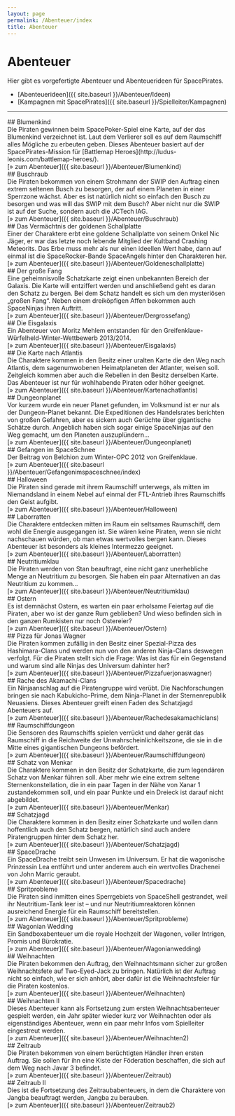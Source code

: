 ```yaml
---
layout: page
permalink: /Abenteuer/index
title: Abenteuer
---
```


# Abenteuer

Hier gibt es vorgefertigte Abenteuer und Abenteuerideen für SpacePirates.

- [Abenteuerideen]({{ site.baseurl }}/Abenteuer/Ideen)
- [Kampagnen mit SpacePirates]({{ site.baseurl }}/Spielleiter/Kampagnen)


***
<div class="box1 clickable" data-href="/spacepirates/abenteuer/blumenkind/">
## Blumenkind

<div class="boxtext">Die Piraten gewinnen beim SpacePoker-Spiel eine Karte, auf der das Blumenkind verzeichnet ist. Laut dem Verlierer soll es auf dem Raumschiff alles Mögliche zu erbeuten geben. Dieses Abenteuer basiert auf der SpacePirates-Mission für [Battlemap Heroes](http://ludus-leonis.com/battlemap-heroes/).</div>
<div class="boxbottom">[&raquo; zum Abenteuer]({{ site.baseurl }}/Abenteuer/Blumenkind)</div>
</div>
<div class="box1 clickable">
## Buschraub

<div class="boxtext">Die Piraten bekommen von einem Strohmann der SWIP den Auftrag einen extrem seltenen Busch zu besorgen, der auf einem Planeten in einer Sperrzone wächst. Aber es ist natürlich nicht so einfach den Busch zu besorgen und was will das SWIP mit dem Busch? Aber nicht nur die SWIP ist auf der Suche, sondern auch die JCTech IAG.</div>
<div class="boxbottom">[&raquo; zum Abenteuer]({{ site.baseurl }}/Abenteuer/Buschraub)</div>
</div>
<div class="box1 clickable">
## Das Vermächtnis der goldenen Schallplatte

<div class="boxtext">Einer der Charaktere erbt eine goldene Schallplatte von seinem Onkel Nic Jäger, er war das letzte noch lebende Mitglied der Kultband Crashing Meteorits. Das Erbe muss mehr als nur einen ideellen Wert habe, dann auf einmal ist die SpaceRocker-Bande SpaceAngels hinter den Charakteren her.</div>
<div class="boxbottom">[&raquo; zum Abenteuer]({{ site.baseurl }}/Abenteuer/Goldeneschallplatte)</div>
</div>
<div class="box1 clickable">
## Der große Fang

<div class="boxtext">Eine geheimnisvolle Schatzkarte zeigt einen unbekannten Bereich der Galaxis. Die Karte will entziffert werden und anschließend geht es daran den Schatz zu bergen. Bei dem Schatz handelt es sich um den mysteriösen &bdquo;großen Fang&ldquo;. Neben einem dreiköpfigen Affen bekommen auch SpaceNinjas ihren Auftritt.</div>
<div class="boxbottom">[&raquo; zum Abenteuer]({{ site.baseurl }}/Abenteuer/Dergrossefang)</div>
</div>
<div class="box1 clickable">
## Die Eisgalaxis

<div class="boxtext">Ein Abenteuer von Moritz Mehlem entstanden für den Greifenklaue-Würfelheld-Winter-Wettbewerb 2013/2014.</div>
<div class="boxbottom">[&raquo; zum Abenteuer]({{ site.baseurl }}/Abenteuer/Eisgalaxis)</div>
</div>
<div class="box1 clickable">
## Die Karte nach Atlantis

<div class="boxtext">Die Charaktere kommen in den Besitz einer uralten Karte die den Weg nach Atlantis, dem sagenumwobenen Heimatplaneten der Atlanter, weisen soll. Zeitgleich kommen aber auch die Rebellen in den Besitz derselben Karte. Das Abenteuer ist nur für wohlhabende Piraten oder höher geeignet.</div>
<div class="boxbottom">[&raquo; zum Abenteuer]({{ site.baseurl }}/Abenteuer/Kartenachatlantis)</div>
</div>
<div class="box1 clickable">
## Dungeonplanet

<div class="boxtext">Vor kurzem wurde ein neuer Planet gefunden, im Volksmund ist er nur als der Dungeon-Planet bekannt. Die Expeditionen des Handelsrates berichten von großen Gefahren, aber es sickern auch Gerüchte über gigantische Schätze durch. Angeblich haben sich sogar einige SpaceNinjas auf den Weg gemacht, um den Planeten auszuplündern&hellip;</div>
<div class="boxbottom">[&raquo; zum Abenteuer]({{ site.baseurl }}/Abenteuer/Dungeonplanet)</div>
</div>
<div class="box1 clickable">
## Gefangen im SpaceSchnee

<div class="boxtext">Der Beitrag von Belchion zum Winter-OPC 2012 von Greifenklaue.</div>
<div class="boxbottom">[&raquo; zum Abenteuer]({{ site.baseurl }}/Abenteuer/Gefangenimspaceschnee/index)</div>
</div>
<div class="box1 clickable">
## Halloween

<div class="boxtext">Die Piraten sind gerade mit ihrem Raumschiff unterwegs, als mitten im Niemandsland in einem Nebel auf einmal der FTL-Antrieb ihres Raumschiffs den Geist aufgibt.</div>
<div class="boxbottom">[&raquo; zum Abenteuer]({{ site.baseurl }}/Abenteuer/Halloween)</div>
</div>
<div class="box1 clickable">
## Laborratten

<div class="boxtext">Die Charaktere entdecken mitten im Raum ein seltsames Raumschiff, dem wohl die Energie ausgegangen ist. Sie wären keine Piraten, wenn sie nicht nachschauen würden, ob man etwas wertvolles bergen kann. Dieses Abenteuer ist besonders als kleines Intermezzo geeignet.</div>
<div class="boxbottom">[&raquo; zum Abenteuer]({{ site.baseurl }}/Abenteuer/Laborratten)</div>
</div>
<div class="box1 clickable">
## Neutritiumklau

<div class="boxtext">Die Piraten werden von Stan beauftragt, eine nicht ganz unerhebliche Menge an Neutritium zu besorgen. Sie haben ein paar Alternativen an das Neutritium zu kommen...</div>
<div class="boxbottom">[&raquo; zum Abenteuer]({{ site.baseurl }}/Abenteuer/Neutritiumklau)</div>
</div>
<div class="box1 clickable">
## Ostern

<div class="boxtext">Es ist demnächst Ostern, es warten ein paar erholsame Feiertag auf die Piraten, aber wo ist der ganze Rum geblieben? Und wieso befinden sich in den ganzen Rumkisten nur noch Ostereier?</div>
<div class="boxbottom">[&raquo; zum Abenteuer]({{ site.baseurl }}/Abenteuer/Ostern)</div>
</div>
<div class="box1 clickable">
## Pizza für Jonas Wagner

<div class="boxtext">Die Piraten kommen zufällig in den Besitz einer Spezial-Pizza des Hashimara-Clans und werden nun von den anderen Ninja-Clans deswegen verfolgt. Für die Piraten stellt sich die Frage: Was ist das für ein Gegenstand und warum sind alle Ninjas des Universum dahinter her?</div>
<div class="boxbottom">[&raquo; zum Abenteuer]({{ site.baseurl }}/Abenteuer/Pizzafuerjonaswagner)</div>
</div>
<div class="box1 clickable">
## Rache des Akamachi-Clans

<div class="boxtext">Ein Ninjaanschlag auf die Piratengruppe wird verübt. Die Nachforschungen bringen sie nach Kabukicho-Prime, dem Ninja-Planet in der Sternenrepublik Neuasiens. Dieses Abenteuer greift einen Faden des Schatzjagd Abenteuers auf.</div>
<div class="boxbottom">[&raquo; zum Abenteuer]({{ site.baseurl }}/Abenteuer/Rachedesakamachiclans)</div>
</div>
<div class="box1 clickable">
## Raumschiffdungeon

<div class="boxtext">Die Sensoren des Raumschiffs spielen verrückt und daher gerät das Raumschiff in die Reichweite der Unwahrscheinlichkeitszone, die sie in die Mitte eines gigantischen Dungeons befördert.</div>
<div class="boxbottom">[&raquo; zum Abenteuer]({{ site.baseurl }}/Abenteuer/Raumschiffdungeon)</div>
</div>
<div class="box1 clickable">
## Schatz von Menkar

<div class="boxtext">Die Charaktere kommen in den Besitz der Schatzkarte, die zum legendären Schatz von Menkar führen soll. Aber mehr wie eine extrem seltene Sternenkonstellation, die in ein paar Tagen in der Nähe von Xanar 1 zustandekommen soll, und ein paar Punkte und ein Dreieck ist darauf nicht abgebildet.</div>
<div class="boxbottom">[&raquo; zum Abenteuer]({{ site.baseurl }}/Abenteuer/Menkar)</div>
</div>
<div class="box1 clickable">
## Schatzjagd

<div class="boxtext">Die Charaktere kommen in den Besitz einer Schatzkarte und wollen dann hoffentlich auch den Schatz bergen, natürlich sind auch andere Piratengruppen hinter dem Schatz her.</div>
<div class="boxbottom">[&raquo; zum Abenteuer]({{ site.baseurl }}/Abenteuer/Schatzjagd)</div>
</div>
<div class="box1 clickable">
## SpaceDrache

<div class="boxtext">Ein SpaceDrache treibt sein Unwesen im Universum. Er hat die wagonische Prinzessin Lea entführt und unter anderem auch ein wertvolles Drachenei von John Marric geraubt.</div>
<div class="boxbottom">[&raquo; zum Abenteuer]({{ site.baseurl }}/Abenteuer/Spacedrache)</div>
</div>
<div class="box1 clickable">
## Spritprobleme

<div class="boxtext">Die Piraten sind inmitten eines Sperrgebiets von SpaceShell gestrandet, weil ihr Neutritium-Tank leer ist &ndash; und nur Neutritiumreaktoren können ausreichend Energie für ein Raumschiff bereitstellen.</div>
<div class="boxbottom">[&raquo; zum Abenteuer]({{ site.baseurl }}/Abenteuer/Spritprobleme)</div>
</div>
<div class="box1 clickable">
## Wagonian Wedding

<div class="boxtext">Ein Sandboxabenteuer um die royale Hochzeit der Wagonen, voller Intrigen, Promis und Bürokratie.</div>
<div class="boxbottom">[&raquo; zum Abenteuer]({{ site.baseurl }}/Abenteuer/Wagonianwedding)</div>
</div>
<div class="box1 clickable">
## Weihnachten

<div class="boxtext">Die Piraten bekommen den Auftrag, den Weihnachtsmann sicher zur großen Weihnachtsfete auf Two-Eyed-Jack zu bringen. Natürlich ist der Auftrag nicht so einfach, wie er sich anhört, aber dafür ist die Weihnachtsfeier für die Piraten kostenlos.</div>
<div class="boxbottom">[&raquo; zum Abenteuer]({{ site.baseurl }}/Abenteuer/Weihnachten)</div>
</div>
<div class="box1 clickable">
## Weihnachten II

<div class="boxtext">Dieses Abenteuer kann als Fortsetzung zum ersten Weihnachtsabenteuer gespielt werden, ein Jahr später wieder kurz vor Weihnachten oder als eigenständiges Abenteuer, wenn ein paar mehr Infos vom Spielleiter eingestreut werden.</div>
<div class="boxbottom">[&raquo; zum Abenteuer]({{ site.baseurl }}/Abenteuer/Weihnachten2)</div>
</div>
<div class="box1 clickable">
## Zeitraub

<div class="boxtext">Die Piraten bekommen von einem berüchtigten Händler ihren ersten Auftrag. Sie sollen für ihn eine Kiste der Föderation beschaffen, die sich auf dem Weg nach Javar 3 befindet.</div>
<div class="boxbottom">[&raquo; zum Abenteuer]({{ site.baseurl }}/Abenteuer/Zeitraub)</div>
</div>
<div class="box1 clickable">
## Zeitraub II

<div class="boxtext">Dies ist die Fortsetzung des Zeitraubabenteuers, in dem die Charaktere von Jangba beauftragt werden, Jangba zu berauben.</div>
<div class="boxbottom">[&raquo; zum Abenteuer]({{ site.baseurl }}/Abenteuer/Zeitraub2)</div>
</div>
